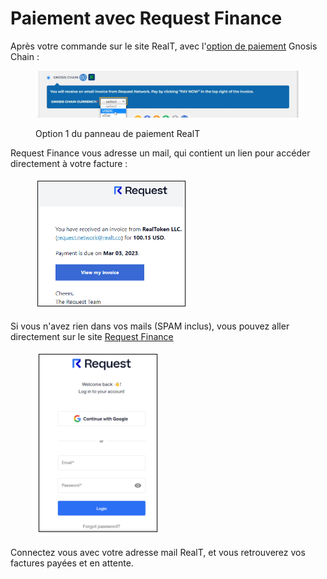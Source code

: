 # Paiement avec Request Finance

Après votre commande sur le site RealT, avec l'[option de paiement](mode-de-paiement-realt.md) Gnosis Chain :

<figure><img src="../../.gitbook/assets/image (12) (1).png" alt=""><figcaption><p>Option 1 du panneau de paiement RealT</p></figcaption></figure>

Request Finance vous adresse un mail, qui contient un lien pour accéder directement à votre facture :

<figure><img src="../../.gitbook/assets/image (199).png" alt=""><figcaption></figcaption></figure>

Si vous n'avez rien dans vos mails (SPAM inclus), vous pouvez aller directement sur le site [Request Finance](https://app.request.finance/login)

<figure><img src="../../.gitbook/assets/image (155).png" alt=""><figcaption></figcaption></figure>

Connectez vous avec votre adresse mail RealT, et vous retrouverez vos factures payées et en attente.
